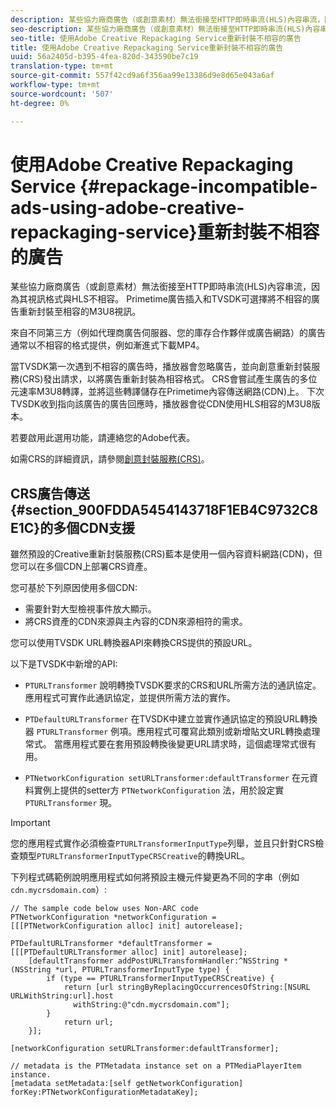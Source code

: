 ```yaml
---
description: 某些協力廠商廣告（或創意素材）無法銜接至HTTP即時串流(HLS)內容串流，因為其視訊格式與HLS不相容。 Primetime廣告插入和TVSDK可選擇將不相容的廣告重新封裝至相容的M3U8視訊。
seo-description: 某些協力廠商廣告（或創意素材）無法銜接至HTTP即時串流(HLS)內容串流，因為其視訊格式與HLS不相容。 Primetime廣告插入和TVSDK可選擇將不相容的廣告重新封裝至相容的M3U8視訊。
seo-title: 使用Adobe Creative Repackaging Service重新封裝不相容的廣告
title: 使用Adobe Creative Repackaging Service重新封裝不相容的廣告
uuid: 56a2405d-b395-4fea-820d-343590be7c19
translation-type: tm+mt
source-git-commit: 557f42cd9a6f356aa99e13386d9e8d65e043a6af
workflow-type: tm+mt
source-wordcount: '507'
ht-degree: 0%

---
```



# 使用Adobe Creative Repackaging Service {#repackage-incompatible-ads-using-adobe-creative-repackaging-service}重新封裝不相容的廣告

某些協力廠商廣告（或創意素材）無法銜接至HTTP即時串流(HLS)內容串流，因為其視訊格式與HLS不相容。 Primetime廣告插入和TVSDK可選擇將不相容的廣告重新封裝至相容的M3U8視訊。

來自不同第三方（例如代理商廣告伺服器、您的庫存合作夥伴或廣告網路）的廣告通常以不相容的格式提供，例如漸進式下載MP4。

當TVSDK第一次遇到不相容的廣告時，播放器會忽略廣告，並向創意重新封裝服務(CRS)發出請求，以將廣告重新封裝為相容格式。 CRS會嘗試產生廣告的多位元速率M3U8轉譯，並將這些轉譯儲存在Primetime內容傳送網路(CDN)上。 下次TVSDK收到指向該廣告的廣告回應時，播放器會從CDN使用HLS相容的M3U8版本。

若要啟用此選用功能，請連絡您的Adobe代表。

如需CRS的詳細資訊，請參閱[創意封裝服務(CRS)](../../../dynamic-ad-insertion/creative-repackaging-service/crs-overview.md)。

## CRS廣告傳送{#section_900FDDA5454143718F1EB4C9732C8E1C}的多個CDN支援

雖然預設的Creative重新封裝服務(CRS)藍本是使用一個內容資料網路(CDN)，但您可以在多個CDN上部署CRS資產。

您可基於下列原因使用多個CDN:

* 需要針對大型檢視事件放大顯示。
* 將CRS資產的CDN來源與主內容的CDN來源相符的需求。

您可以使用TVSDK URL轉換器API來轉換CRS提供的預設URL。

以下是TVSDK中新增的API:

* `PTURLTransformer` 說明轉換TVSDK要求的CRS和URL所需方法的通訊協定。應用程式可實作此通訊協定，並提供所需方法的實作。

* `PTDefaultURLTransformer` 在TVSDK中建立並實作通訊協定的預設URL轉換器 `PTURLTransformer` 例項。應用程式可覆寫此類別或新增貼文URL轉換處理常式。 當應用程式要在套用預設轉換後變更URL請求時，這個處理常式很有用。

* `PTNetworkConfiguration setURLTransformer:defaultTransformer` 在元資料實例上提供的setter方 `PTNetworkConfiguration` 法，用於設定實 `PTURLTransformer` 現。

>[!IMPORTANT]
>
>您的應用程式實作必須檢查`PTURLTransformerInputType`列舉，並且只針對CRS檢查類型`PTURLTransformerInputTypeCRSCreative`的轉換URL。

下列程式碼範例說明應用程式如何將預設主機元件變更為不同的字串（例如`cdn.mycrsdomain.com`）:

```
// The sample code below uses Non-ARC code 
PTNetworkConfiguration *networkConfiguration = [[[PTNetworkConfiguration alloc] init] autorelease]; 
   
PTDefaultURLTransformer *defaultTransformer = [[[PTDefaultURLTransformer alloc] init] autorelease]; 
    [defaultTransformer addPostURLTransformHandler:^NSString *(NSString *url, PTURLTransformerInputType type) { 
        if (type == PTURLTransformerInputTypeCRSCreative) { 
            return [url stringByReplacingOccurrencesOfString:[NSURL URLWithString:url].host  
              withString:@"cdn.mycrsdomain.com"]; 
        } 
            return url; 
    }]; 
  
[networkConfiguration setURLTransformer:defaultTransformer]; 
   
// metadata is the PTMetadata instance set on a PTMediaPlayerItem instance. 
[metadata setMetadata:[self getNetworkConfiguration] forKey:PTNetworkConfigurationMetadataKey];
```
